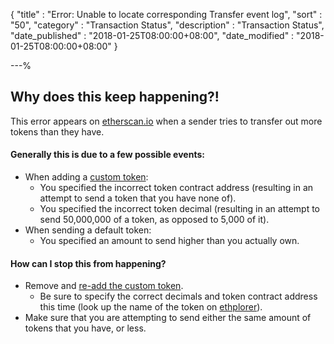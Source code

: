 {
"title"       : "Error: Unable to locate corresponding Transfer event log",
"sort"        : "50",
"category"    : "Transaction Status",
"description" : "Transaction Status",
"date_published" : "2018-01-25T08:00:00+08:00",
"date_modified"  : "2018-01-25T08:00:00+08:00"
}

---%



## Why does this keep happening?!

This error appears on [etherscan.io](https://etherscan.io) when a sender tries to transfer out more tokens than they have.

#### Generally this is due to a few possible events:

*   When adding a [custom token](https://support.mycrypto.com/tokens/adding-new-token-and-sending-custom-tokens.html):
    *   You specified the incorrect token contract address (resulting in an attempt to send a token that you have none of).
    *   You specified the incorrect token decimal (resulting in an attempt to send 50,000,000 of a token, as opposed to 5,000 of it).
*   When sending a default token:
    *   You specified an amount to send higher than you actually own.

#### How can I stop this from happening?

*   Remove and [re-add the custom token](https://support.mycrypto.com/tokens/adding-new-token-and-sending-custom-tokens.html).
    *   Be sure to specify the correct decimals and token contract address this time (look up the name of the token on [ethplorer](https://ethplorer.io)).
*   Make sure that you are attempting to send either the same amount of tokens that you have, or less.
